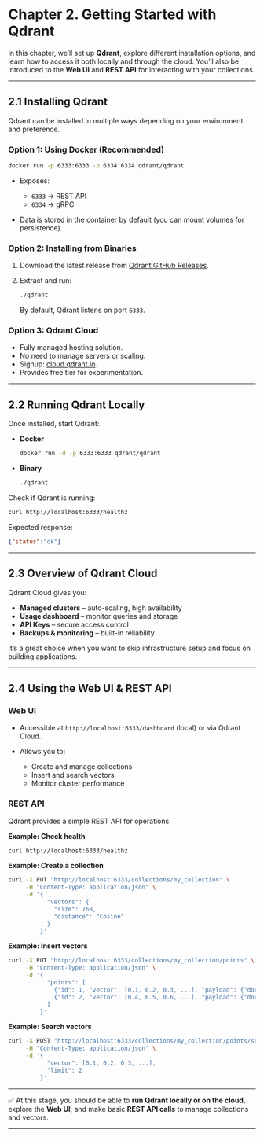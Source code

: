 # **Chapter 2. Getting Started with Qdrant**

In this chapter, we’ll set up **Qdrant**, explore different installation options, and learn how to access it both locally and through the cloud. You’ll also be introduced to the **Web UI** and **REST API** for interacting with your collections.

---

## 2.1 Installing Qdrant

Qdrant can be installed in multiple ways depending on your environment and preference.

### **Option 1: Using Docker (Recommended)**

```bash
docker run -p 6333:6333 -p 6334:6334 qdrant/qdrant
```

* Exposes:

  * `6333` → REST API
  * `6334` → gRPC
* Data is stored in the container by default (you can mount volumes for persistence).

### **Option 2: Installing from Binaries**

1. Download the latest release from [Qdrant GitHub Releases](https://github.com/qdrant/qdrant/releases).
2. Extract and run:

   ```bash
   ./qdrant
   ```

   By default, Qdrant listens on port `6333`.

### **Option 3: Qdrant Cloud**

* Fully managed hosting solution.
* No need to manage servers or scaling.
* Signup: [cloud.qdrant.io](https://cloud.qdrant.io).
* Provides free tier for experimentation.

---

## 2.2 Running Qdrant Locally

Once installed, start Qdrant:

* **Docker**

  ```bash
  docker run -d -p 6333:6333 qdrant/qdrant
  ```

* **Binary**

  ```bash
  ./qdrant
  ```

Check if Qdrant is running:

```bash
curl http://localhost:6333/healthz
```

Expected response:

```json
{"status":"ok"}
```

---

## 2.3 Overview of Qdrant Cloud

Qdrant Cloud gives you:

* **Managed clusters** – auto-scaling, high availability
* **Usage dashboard** – monitor queries and storage
* **API Keys** – secure access control
* **Backups & monitoring** – built-in reliability

It’s a great choice when you want to skip infrastructure setup and focus on building applications.

---

## 2.4 Using the Web UI & REST API

### **Web UI**

* Accessible at `http://localhost:6333/dashboard` (local) or via Qdrant Cloud.
* Allows you to:

  * Create and manage collections
  * Insert and search vectors
  * Monitor cluster performance

### **REST API**

Qdrant provides a simple REST API for operations.

**Example: Check health**

```bash
curl http://localhost:6333/healthz
```

**Example: Create a collection**

```bash
curl -X PUT "http://localhost:6333/collections/my_collection" \
     -H "Content-Type: application/json" \
     -d '{
           "vectors": {
             "size": 768,
             "distance": "Cosine"
           }
         }'
```

**Example: Insert vectors**

```bash
curl -X PUT "http://localhost:6333/collections/my_collection/points" \
     -H "Content-Type: application/json" \
     -d '{
           "points": [
             {"id": 1, "vector": [0.1, 0.2, 0.3, ...], "payload": {"doc": "hello"}},
             {"id": 2, "vector": [0.4, 0.5, 0.6, ...], "payload": {"doc": "world"}}
           ]
         }'
```

**Example: Search vectors**

```bash
curl -X POST "http://localhost:6333/collections/my_collection/points/search" \
     -H "Content-Type: application/json" \
     -d '{
           "vector": [0.1, 0.2, 0.3, ...],
           "limit": 2
         }'
```

---

✅ At this stage, you should be able to **run Qdrant locally or on the cloud**, explore the **Web UI**, and make basic **REST API calls** to manage collections and vectors.

---

